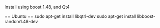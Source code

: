 Install using boost 1.48, and Qt4

== Ubuntu ==
    sudo apt-get install libqt4-dev
    sudo apt-get install libboost-random1.48-dev
